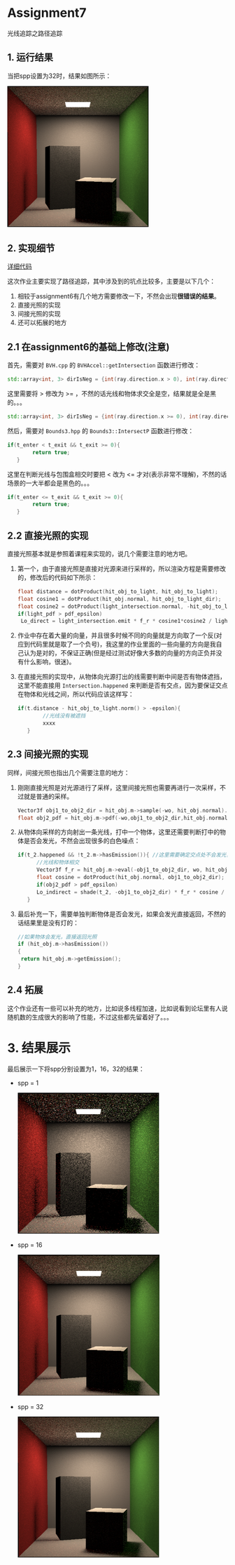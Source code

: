# Assignment7

光线追踪之路径追踪

## 1. 运行结果

当把spp设置为32时，结果如图所示：

<img src="https://raw.githubusercontent.com/ljhgpp/whatisthis/main/static/image-20220313154640560.png" alt="image-20220313154640560" style="zoom:33%;" />



## 2. 实现细节

[详细代码](https://github.com/LJHG/GAMES101-assignments)

这次作业主要实现了路径追踪，其中涉及到的坑点比较多，主要是以下几个：

1. 相较于assignment6有几个地方需要修改一下，不然会出现**很错误的结果**。
2. 直接光照的实现
3. 间接光照的实现
4. 还可以拓展的地方



## 2.1 在assignment6的基础上修改(注意)

首先，需要对 `BVH.cpp` 的 `BVHAccel::getIntersection` 函数进行修改：

```cpp
std::array<int, 3> dirIsNeg = {int(ray.direction.x > 0), int(ray.direction.y > 0), int(ray.direction.z) > 0};
```

这里需要将 > 修改为 >= ，不然的话光线和物体求交全是空，结果就是全是黑的。。。

```cpp
std::array<int, 3> dirIsNeg = {int(ray.direction.x >= 0), int(ray.direction.y >= 0), int(ray.direction.z) >= 0};
```



然后，需要对 `Bounds3.hpp` 的 `Bounds3::IntersectP` 函数进行修改：

```cpp
if(t_enter < t_exit && t_exit >= 0){
        return true;
   }
```

这里在判断光线与包围盒相交时要把 < 改为 <= 才对(表示非常不理解)，不然的话场景的一大半都会是黑色的。。。

```cpp
if(t_enter <= t_exit && t_exit >= 0){
        return true;
   }
```



## 2.2 直接光照的实现

直接光照基本就是参照着课程来实现的，说几个需要注意的地方吧。

1. 第一个，由于直接光照是直接对光源来进行采样的，所以渲染方程是需要修改的，修改后的代码如下所示：

   ```cpp
   float distance = dotProduct(hit_obj_to_light, hit_obj_to_light);
   float cosine1 = dotProduct(hit_obj.normal, hit_obj_to_light_dir);
   float cosine2 = dotProduct(light_intersection.normal, -hit_obj_to_light_dir);
   if(light_pdf > pdf_epsilon)
   	Lo_direct = light_intersection.emit * f_r * cosine1*cosine2 / light_pdf / distance;
   ```

2. 作业中存在着大量的向量，并且很多时候不同的向量就是方向取了一个反(对应到代码里就是取了一个负号)，我这里的作业里面的一些向量的方向是我自己认为是对的，不保证正确(但是经过测试好像大多数的向量的方向正负并没有什么影响，很迷)。

3. 在直接光照的实现中，从物体向光源打出的线需要判断中间是否有物体遮挡，这里不能直接用 `Intersection.happened` 来判断是否有交点，因为要保证交点在物体和光线之间，所以代码应该这样写：

   ```cpp
   if(t.distance - hit_obj_to_light.norm() > -epsilon){
           //光线没有被遮挡
           xxxx
      }
   ```



## 2.3 间接光照的实现

同样，间接光照也指出几个需要注意的地方：

1. 刚刚直接光照是对光源进行了采样，这里间接光照也需要再进行一次采样，不过就是普通的采样。

   ```cpp
   Vector3f obj1_to_obj2_dir = hit_obj.m->sample(-wo, hit_obj.normal).normalized();
   float obj2_pdf = hit_obj.m->pdf(-wo,obj1_to_obj2_dir,hit_obj.normal);
   ```

2. 从物体向采样的方向射出一条光线，打中一个物体，这里还需要判断打中的物体是否会发光，不然会出现很多的白色噪点：

   ```cpp
   if(t_2.happened && !t_2.m->hasEmission()){ //这里需要确定交点处不会发光，来确保这是间接光照而不是直接射到了光源
         //光线和物体相交
         Vector3f f_r = hit_obj.m->eval(-obj1_to_obj2_dir, wo, hit_obj.normal);
         float cosine = dotProduct(hit_obj.normal, obj1_to_obj2_dir); 
         if(obj2_pdf > pdf_epsilon)
         Lo_indirect = shade(t_2, -obj1_to_obj2_dir) * f_r * cosine / obj2_pdf / RussianRoulette;
      }
   ```

3. 最后补充一下，需要单独判断物体是否会发光，如果会发光直接返回，不然的话结果里是没有灯的：

   ```cpp
   //如果物体会发光，直接返回光照
   if (hit_obj.m->hasEmission())
   {
   	return hit_obj.m->getEmission();
   }
   ```



## 2.4 拓展

这个作业还有一些可以补充的地方，比如说多线程加速，比如说看到论坛里有人说随机数的生成很大的影响了性能，不过这些都先留着好了。。。



# 3. 结果展示

最后展示一下将spp分别设置为1，16，32的结果：

* spp = 1

  <img src="https://raw.githubusercontent.com/ljhgpp/whatisthis/main/static/image-20220313154827341.png" alt="image-20220313154827341" style="zoom:33%;" />

* spp = 16

  <img src="https://raw.githubusercontent.com/ljhgpp/whatisthis/main/static/image-20220313155000558.png" alt="image-20220313155000558" style="zoom:33%;" />

* spp = 32

  <img src="https://raw.githubusercontent.com/ljhgpp/whatisthis/main/static/image-20220313155028295.png" alt="image-20220313155028295" style="zoom:33%;" />



















